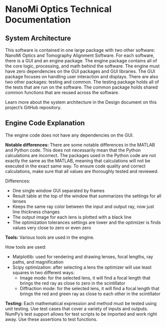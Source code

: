# NanoMi Optics Technical Documentation

## System Architecture

This software is contained in one large package with two other software: NanoMi Optics and Tomography Alignment Software. For each software, there is a GUI and an engine package. The engine package contains all of the core logic, processing, and math behind the software. The engine must have zero dependencies on the GUI packages and GUI libraries. The GUI package focuses on handling user interaction and displays. There are also two other packages: testing and common. The testing package holds all of the tests that are run on the software. The common package holds shared common functions that are reused across the software.

Learn more about the system architecture in the Design document on this project’s GitHub repository.

## Engine Code Explanation

The engine code does not have any dependencies on the GUI.

**Notable differences:**
There are some notable differences in the MATLAB and Python code. This does not necessarily mean that the Python calculations are incorrect. The packages used in the Python code are not exactly the same as the MATLAB, meaning that calculations will not be executed in the exact same way. To ensure code quality and correct calculations, make sure that all values are thoroughly tested and reviewed.

Differences:
- One single window GUI separated by frames
- Result table at the top of the window that summarizes the settings for all lenses
- Keeps the same ray color between the input and output ray, now just line thickness changes
- The output image for each lens is plotted with a black line
- The optimization tolerances settings are lower and the optimizer is finds values very close to zero or even zero

**Tools:** Various tools are used in the engine.

How tools are used:
- Matplotlib: used for rendering and drawing lenses, focal lengths, ray paths, and magnification
- Scipy optimization: after selecting a lens the optimizer will use least squares in two different ways:
  - Image mode: for the selected lens, it will find a focal length that brings the red ray as close to zero in the scintillator
  - Diffraction mode: for the selected lens, it will find a focal length that brings the red and green ray as close to each other in the scintillator

**Testing:**
Each mathematical expression and method must be tested using unit testing. Use test cases that cover a variety of inputs and outputs. NumPy’s test support allows for test scripts to be  imported and work right away. Use these assertions to test functions.
